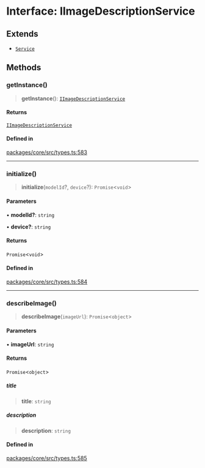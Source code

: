 # Interface: IImageDescriptionService

## Extends

- [`Service`](../classes/Service.md)

## Methods

### getInstance()

> **getInstance**(): [`IImageDescriptionService`](IImageDescriptionService.md)

#### Returns

[`IImageDescriptionService`](IImageDescriptionService.md)

#### Defined in

[packages/core/src/types.ts:583](https://github.com/ai16z/eliza/blob/main/packages/core/src/types.ts#L583)

***

### initialize()

> **initialize**(`modelId`?, `device`?): `Promise`\<`void`\>

#### Parameters

• **modelId?**: `string`

• **device?**: `string`

#### Returns

`Promise`\<`void`\>

#### Defined in

[packages/core/src/types.ts:584](https://github.com/ai16z/eliza/blob/main/packages/core/src/types.ts#L584)

***

### describeImage()

> **describeImage**(`imageUrl`): `Promise`\<`object`\>

#### Parameters

• **imageUrl**: `string`

#### Returns

`Promise`\<`object`\>

##### title

> **title**: `string`

##### description

> **description**: `string`

#### Defined in

[packages/core/src/types.ts:585](https://github.com/ai16z/eliza/blob/main/packages/core/src/types.ts#L585)
